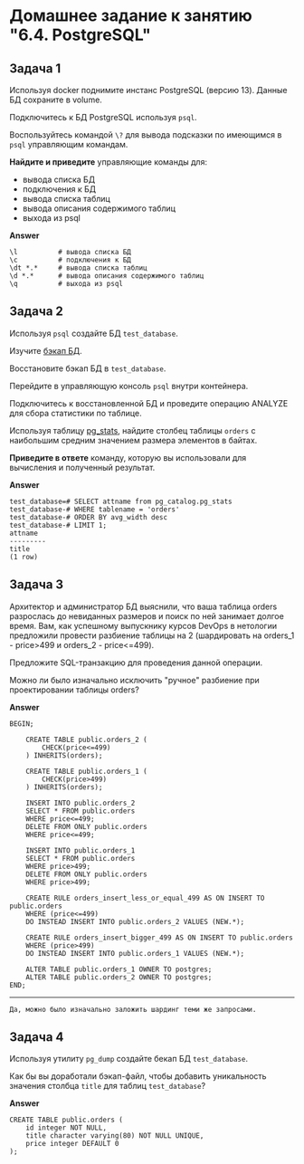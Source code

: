 # Домашнее задание к занятию "6.4. PostgreSQL"

## Задача 1

Используя docker поднимите инстанс PostgreSQL (версию 13). Данные БД сохраните в volume.

Подключитесь к БД PostgreSQL используя `psql`.

Воспользуйтесь командой `\?` для вывода подсказки по имеющимся в `psql` управляющим командам.

**Найдите и приведите** управляющие команды для:
- вывода списка БД
- подключения к БД
- вывода списка таблиц
- вывода описания содержимого таблиц
- выхода из psql

**Answer**

    \l          # вывода списка БД
    \c          # подключения к БД
    \dt *.*     # вывода списка таблиц
    \d *.*      # вывода описания содержимого таблиц
    \q          # выхода из psql

## Задача 2

Используя `psql` создайте БД `test_database`.

Изучите [бэкап БД](https://github.com/netology-code/virt-homeworks/tree/master/06-db-04-postgresql/test_data).

Восстановите бэкап БД в `test_database`.

Перейдите в управляющую консоль `psql` внутри контейнера.

Подключитесь к восстановленной БД и проведите операцию ANALYZE для сбора статистики по таблице.

Используя таблицу [pg_stats](https://postgrespro.ru/docs/postgresql/12/view-pg-stats), найдите столбец таблицы `orders` 
с наибольшим средним значением размера элементов в байтах.

**Приведите в ответе** команду, которую вы использовали для вычисления и полученный результат.

**Answer**

    test_database=# SELECT attname from pg_catalog.pg_stats
    test_database-# WHERE tablename = 'orders' 
    test_database-# ORDER BY avg_width desc 
    test_database-# LIMIT 1;
    attname 
    ---------
    title
    (1 row)


## Задача 3

Архитектор и администратор БД выяснили, что ваша таблица orders разрослась до невиданных размеров и
поиск по ней занимает долгое время. Вам, как успешному выпускнику курсов DevOps в нетологии предложили
провести разбиение таблицы на 2 (шардировать на orders_1 - price>499 и orders_2 - price<=499).

Предложите SQL-транзакцию для проведения данной операции.

Можно ли было изначально исключить "ручное" разбиение при проектировании таблицы orders?

**Answer**

    BEGIN;

        CREATE TABLE public.orders_2 (
            CHECK(price<=499)
        ) INHERITS(orders);

        CREATE TABLE public.orders_1 (
            CHECK(price>499)
        ) INHERITS(orders);

        INSERT INTO public.orders_2 
        SELECT * FROM public.orders 
        WHERE price<=499;
        DELETE FROM ONLY public.orders
        WHERE price<=499;

        INSERT INTO public.orders_1 
        SELECT * FROM public.orders 
        WHERE price>499;
        DELETE FROM ONLY public.orders
        WHERE price>499;

        CREATE RULE orders_insert_less_or_equal_499 AS ON INSERT TO public.orders
        WHERE (price<=499)
        DO INSTEAD INSERT INTO public.orders_2 VALUES (NEW.*);

        CREATE RULE orders_insert_bigger_499 AS ON INSERT TO public.orders
        WHERE (price>499)
        DO INSTEAD INSERT INTO public.orders_1 VALUES (NEW.*);

        ALTER TABLE public.orders_1 OWNER TO postgres;
        ALTER TABLE public.orders_2 OWNER TO postgres;
    END;

---

    Да, можно было изначально заложить шардинг теми же запросами.


## Задача 4

Используя утилиту `pg_dump` создайте бекап БД `test_database`.

Как бы вы доработали бэкап-файл, чтобы добавить уникальность значения столбца `title` для таблиц `test_database`?

**Answer**

    CREATE TABLE public.orders (
        id integer NOT NULL,
        title character varying(80) NOT NULL UNIQUE,
        price integer DEFAULT 0
    );